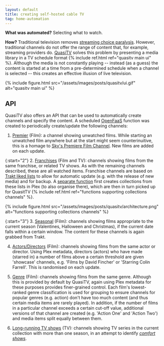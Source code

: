 ```yaml
---
layout: default
title: creating self-hosted cable TV
tag: home-automation
---
```


**What was automated?** Selecting what to watch.

**How?** Traditional television removes [streaming choice paralysis](https://medium.com/@vijetakarani6/how-choice-paralysis-is-costing-netflix-2-8b-annually-and-the-simple-ux-changes-that-could-fix-it-262c3f28bf15).
However, traditional channels do not offer the range of content that, for example, streaming providers do.
[QuasiTV](https://www.quasitv.app/) solves this problem by presenting a media library in a TV schedule format {% include ref.html ref="quasitv main ui" %}.
Although the media is not constantly playing -- instead (as a guess) the content is started at a time from a pre-determined schedule when a channel is selected -- this creates an effective illusion of live television.

{%
  include figure.html
  src="/assets/images/posts/quasitv/ui.gif"
  alt="quasitv main ui"
%}

## API

QuasiTV also offers an API that can be used to automatically create channels and specify the content.
A scheduled [OpenFaaS](https://www.openfaas.com/) function was created to periodically create/update the following channels:

1. [Premier](https://git.sr.ht/~martinchapman/plex-functions/tree/main/item/quasitv/handler.py#L15) (Film): a channel showing unwatched films. 
While starting an unwatched film anywhere but at the start might seem counterinuitive, this is a homage to [Sky's Premiere Film Channel](https://www.skymedia.co.uk/channels/sky-cinema-premiere/).
New films are added on each update.

{:start="2"}
2. [Franchises](https://git.sr.ht/~martinchapman/plex-functions/tree/main/item/quasitv/handler.py#L29) (Film and TV): channels showing films from the same franchise, or related TV shows.
As with the remaining channels described, these are all watched items.
Franchise channels are based on [Trakt liked lists](https://trakt.tv/users/martinchapman/lists/liked) to allow for automatic update (e.g. with the release of new media) and for backup. 
A [separate function](https://git.sr.ht/~martinchapman/plex-functions/tree/main/item/lists/handler.py) first creates collections from these lists in Plex (to also organise there), which are then in turn picked up for QuasitTV {% include ref.html ref="functions supporting collections channels" %}.

{%
  include figure.html
  src="/assets/images/posts/quasitv/architecture.png"
  alt="functions supporting collections channels"
%}

{:start="3"}
3. [Seasonal](https://git.sr.ht/~martinchapman/plex-functions/tree/main/item/quasitv/handler.py#L122) (Film): channels showing films appropriate to the current season (Valentines, Halloween and Christmas), if the current date falls within a certain window. 
The content for these channels is again grabbed from Trakt.

4. [Actors/Directors](https://git.sr.ht/~martinchapman/plex-functions/tree/main/item/quasitv/handler.py#L175) (Film): channels showing films from the same actor or director.
Using Plex metadata, directors (actors) who have made (starred in) a number of films above a certain threshold are given 'showcase' channels, e.g. 'Films by David Fincher' or 'Starring Colin Farrell'.
This is randomised on each update.

5. [Genre](https://git.sr.ht/~martinchapman/plex-functions/tree/main/item/quasitv/handler.py#L247) (Film): channels showing films from the same genre.
Although this is provided by default by QuasiTV, again using Plex metadata for these purposes provides finer-grained control.
Each film's lowest-ranked genre classification is used for grouping to ensure channels for popular genres (e.g. action) don't have too much content (and thus certain media items are rarely played).
In addition, if the number of films in a particular channel exceeds a certain cut-off value, additional versions of that channel are created (e.g. 'Action One' and 'Action Two') and media items split equally between them.

6. [Long-running TV shows](https://git.sr.ht/~martinchapman/plex-functions/tree/main/item/quasitv/handler.py#L348) (TV): channels showing TV series in the current collection with more than one season, in an attempt to identify [_comfort shows_](https://www.wondermind.com/article/comfort-tv).
